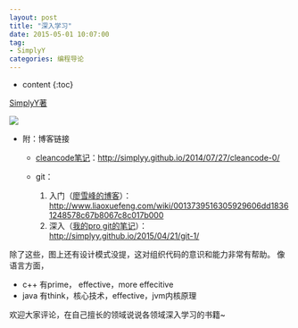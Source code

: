 ```yaml
---
layout: post
title: "深入学习"
date: 2015-05-01 10:07:00
tag: 
- SimplyY
categories: 编程导论
---
```

* content
{:toc}


[SimplyY著](http://simplyy.github.io/pages/about.html)

![](http://i1.tietuku.com/a7d3a078cb3e821f.png)

- 附：博客链接
	- [cleancode笔记](http://simplyy.github.io/2014/07/27/cleancode-0/
)：http://simplyy.github.io/2014/07/27/cleancode-0/

	- git：
		1. 入门（[廖雪峰的博客](http://www.liaoxuefeng.com/wiki/0013739516305929606dd18361248578c67b8067c8c017b000)）：http://www.liaoxuefeng.com/wiki/0013739516305929606dd18361248578c67b8067c8c017b000
		2. 深入（[我的pro git的笔记](http://simplyy.github.io/2015/04/21/git-1/)）：http://simplyy.github.io/2015/04/21/git-1/


除了这些，图上还有设计模式没提，这对组织代码的意识和能力非常有帮助。
像语言方面，
- c++ 有prime， effective，more effecitive
- java 有think，核心技术，effective，jvm内核原理

欢迎大家评论，在自己擅长的领域说说各领域深入学习的书籍~
